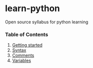 # learn-python
Open source syllabus for python learning
### Table of Contents 
1. [Getting started](#)
2. [Syntax](#)
3. [Comments](#)
4. [Variables](#)
